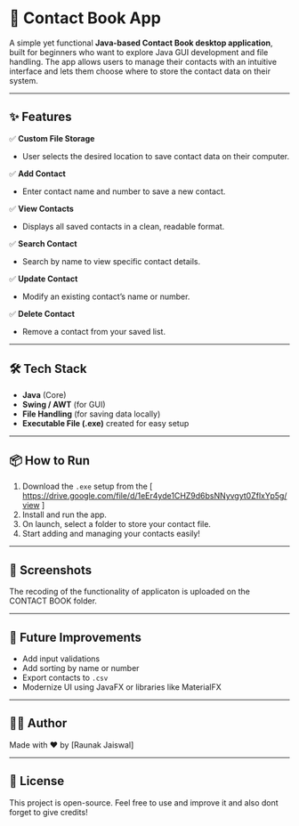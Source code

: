 # 📒 Contact Book App

A simple yet functional **Java-based Contact Book desktop application**, built for beginners who want to explore Java GUI development and file handling.
The app allows users to manage their contacts with an intuitive interface and lets them choose where to store the contact data on their system.

---

## ✨ Features

✅ **Custom File Storage**  
- User selects the desired location to save contact data on their computer.

✅ **Add Contact**  
- Enter contact name and number to save a new contact.

✅ **View Contacts**  
- Displays all saved contacts in a clean, readable format.

✅ **Search Contact**  
- Search by name to view specific contact details.

✅ **Update Contact**  
- Modify an existing contact’s name or number.

✅ **Delete Contact**  
- Remove a contact from your saved list.

---

## 🛠️ Tech Stack

- **Java** (Core)
- **Swing / AWT** (for GUI)
- **File Handling** (for saving data locally)
- **Executable File (.exe)** created for easy setup

---

## 📦 How to Run

1. Download the `.exe` setup from the [ https://drive.google.com/file/d/1eEr4yde1CHZ9d6bsNNyvgyt0ZflxYp5g/view ]
2. Install and run the app.
3. On launch, select a folder to store your contact file.
4. Start adding and managing your contacts easily!

---

## 📸 Screenshots

The recoding of the functionality of applicaton is uploaded on the CONTACT BOOK folder.

---

## 🚀 Future Improvements

- Add input validations  
- Add sorting by name or number  
- Export contacts to `.csv`  
- Modernize UI using JavaFX or libraries like MaterialFX  

---

## 👨‍💻 Author

Made with ❤️ by [Raunak Jaiswal]

---

## 📄 License

This project is open-source. Feel free to use and improve it and also dont forget to give credits!

